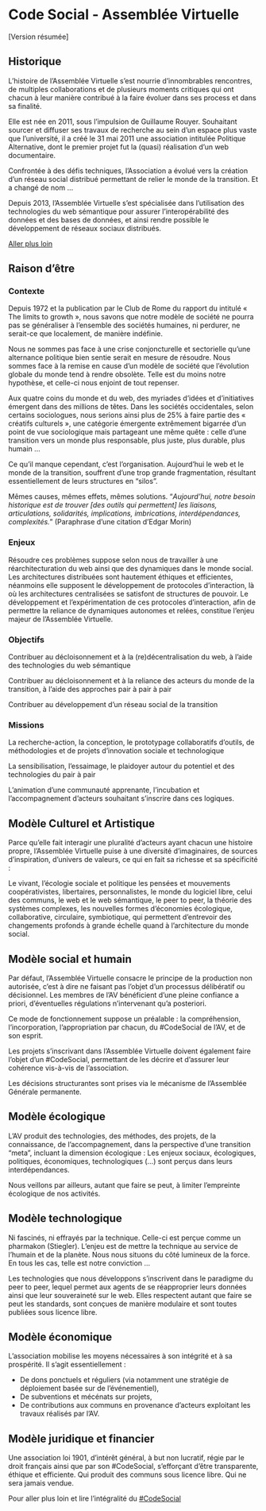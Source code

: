 # Code Social - Assemblée Virtuelle
[Version résumée]

## Historique

L’histoire de l’Assemblée Virtuelle s’est nourrie d’innombrables rencontres, de multiples collaborations et de plusieurs moments critiques qui ont chacun à leur manière contribué à la faire évoluer dans ses process et dans sa finalité.

Elle est née en 2011, sous l’impulsion de Guillaume Rouyer. Souhaitant sourcer et diffuser ses travaux de recherche au sein d’un espace plus vaste que l’université, il a créé le 31 mai 2011 une association intitulée Politique Alternative, dont le premier projet fut la (quasi) réalisation d’un web documentaire.

Confrontée à des défis techniques, l’Association a évolué vers la création d’un réseau social distribué permettant de relier le monde de la transition. Et a changé de nom …

Depuis 2013, l’Assemblée Virtuelle s’est spécialisée dans l’utilisation des technologies du web sémantique pour assurer l’interopérabilité des données et des bases de données, et ainsi rendre possible le développement de réseaux sociaux distribués.

[Aller plus loin](https://www.virtual-assembly.org/historique-de-lassemblee-virtuelle/)

## Raison d’être

### Contexte

Depuis 1972 et la publication par le Club de Rome du rapport du intitulé « The limits to growth », nous savons que notre modèle de société ne pourra pas se généraliser à l’ensemble des sociétés humaines, ni perdurer, ne serait-ce que localement, de manière indéfinie.

Nous ne sommes pas face à une crise conjoncturelle et sectorielle qu’une alternance politique bien sentie serait en mesure de résoudre. Nous sommes face à la remise en cause d’un modèle de société que l’évolution globale du monde tend à rendre obsolète. Telle est du moins notre hypothèse, et celle-ci nous enjoint de tout repenser.

Aux quatre coins du monde et du web, des myriades d’idées et d’initiatives émergent dans des millions de têtes. Dans les sociétés occidentales, selon certains sociologues, nous serions ainsi plus de 25% à faire partie des « créatifs culturels », une catégorie émergente extrêmement bigarrée d’un point de vue sociologique mais partageant une même quête : celle d’une transition vers un monde plus responsable, plus juste, plus durable, plus humain …

Ce qu’il manque cependant, c’est l’organisation. Aujourd’hui le web et le monde de la transition, souffrent d’une trop grande fragmentation, résultant essentiellement de leurs structures en “silos”.

Mêmes causes, mêmes effets, mêmes solutions.  “*Aujourd’hui, notre besoin historique est de trouver  [des outils qui permettent] les liaisons, articulations, solidarités, implications, imbrications, interdépendances, complexités.*” (Paraphrase d’une citation d’Edgar Morin)

### Enjeux

Résoudre ces problèmes suppose selon nous de travailler à une réarchitecturation du web ainsi que des dynamiques dans le monde social. Les architectures distribuées sont hautement éthiques et efficientes, néanmoins elle supposent le développement de protocoles d’interaction, là où les architectures centralisées se satisfont de structures de pouvoir. Le développement et l’expérimentation de ces protocoles d’interaction, afin de permettre la reliance de dynamiques autonomes et relées, constitue l’enjeu majeur de l’Assemblée Virtuelle.

### Objectifs

Contribuer au décloisonnement et à la (re)décentralisation du web, à l’aide des technologies du web sémantique

Contribuer au décloisonnement et à la reliance des acteurs du monde de la transition, à l’aide des approches pair à pair à pair

Contribuer au développement d’un réseau social de la transition

### Missions

La recherche-action, la conception, le prototypage collaboratifs d’outils, de méthodologies et de projets d’innovation sociale et technologique

La sensibilisation, l’essaimage, le plaidoyer autour du potentiel et des technologies du pair à pair

L’animation d’une communauté apprenante, l’incubation et l’accompagnement d’acteurs souhaitant s’inscrire dans ces logiques.


## Modèle Culturel et Artistique

Parce qu’elle fait interagir une pluralité d’acteurs ayant chacun une histoire propre, l’Assemblée Virtuelle puise à une diversité d’imaginaires, de sources d’inspiration, d’univers de valeurs, ce qui en fait sa richesse et sa spécificité :

Le vivant, l’écologie sociale et politique les pensées et mouvements coopérativistes, libertaires, personnalistes, le monde du logiciel libre, celui des communs, le web et le web sémantique, le peer to peer, la théorie des systèmes complexes, les nouvelles formes d’économies écologique, collaborative, circulaire, symbiotique, qui permettent d’entrevoir des changements profonds à grande échelle quand à l’architecture du monde social.


## Modèle social et humain

Par défaut, l’Assemblée Virtuelle consacre le principe de la production non autorisée, c’est à dire ne faisant pas l’objet d’un processus délibératif ou décisionnel. Les membres de l’AV bénéficient d’une pleine confiance a priori, d’éventuelles régulations n’intervenant qu’a posteriori.

Ce mode de fonctionnement suppose un préalable : la compréhension, l’incorporation, l’appropriation par chacun, du #CodeSocial de l’AV, et de son esprit.

Les projets s’inscrivant dans l’Assemblée Virtuelle doivent également faire l’objet d’un #CodeSocial, permettant de les décrire et d’assurer leur cohérence vis-à-vis de l’association.

Les décisions structurantes sont prises via le mécanisme de l’Assemblée Générale permanente.

## Modèle écologique

L’AV produit des technologies, des méthodes, des projets, de la connaissance, de l’accompagnement, dans la perspective d’une transition “meta”, incluant la dimension écologique : Les enjeux sociaux, écologiques, politiques, économiques, technologiques (…) sont perçus dans leurs interdépendances.

Nous veillons par ailleurs, autant que faire se peut, à limiter l’empreinte écologique de nos activités.

## Modèle technologique

Ni fascinés, ni effrayés par la technique. Celle-ci est perçue comme un pharmakon (Stiegler). L’enjeu est de mettre la technique au service de l’humain et de la planète. Nous nous situons du côté lumineux de la force. En tous les cas, telle est notre conviction …

Les technologies que nous développons s’inscrivent dans le paradigme du peer to peer, lequel permet aux agents de se réapproprier leurs données ainsi que leur souveraineté sur le web. Elles respectent autant que faire se peut les standards, sont conçues de manière modulaire et sont toutes publiées sous licence libre.

## Modèle économique

L’association mobilise les moyens nécessaires à son intégrité et à sa prospérité. Il s’agit essentiellement :

- De dons ponctuels et réguliers (via notamment une stratégie de déploiement basée sur de l’événementiel),
- De subventions et mécénats sur projets,
- De contributions aux communs en provenance d’acteurs exploitant les travaux réalisés par l’AV.

## Modèle juridique et financier

Une association loi 1901, d’intérêt général, à but non lucratif, régie par le droit français ainsi que par son #CodeSocial, s’efforçant d’être transparente, éthique et efficiente. Qui produit des communs sous licence libre. Qui ne sera jamais vendue.



Pour aller plus loin et lire l’intégralité du [#CodeSocial](https://www.virtual-assembly.org/wp-content/uploads/2018/02/Code-social-AV-2018-02-01-Version-approuv%C3%A9e-lors-de-lAG-du-2018-02-01.pdf)
